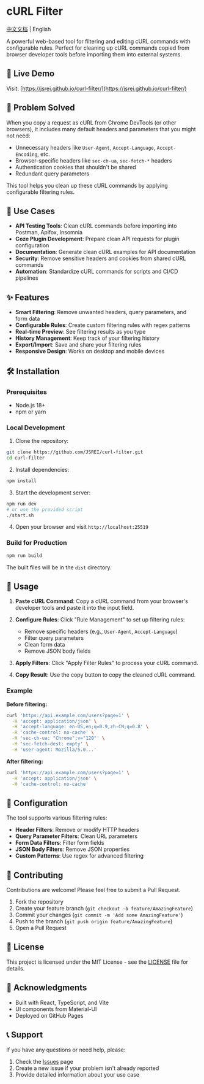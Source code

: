 # cURL Filter

[中文文档](README.zh-CN.md) | English

A powerful web-based tool for filtering and editing cURL commands with configurable rules. Perfect for cleaning up cURL commands copied from browser developer tools before importing them into external systems.

## 🚀 Live Demo

Visit: [https://jsrei.github.io/curl-filter/](https://jsrei.github.io/curl-filter/)

## 🎯 Problem Solved

When you copy a request as cURL from Chrome DevTools (or other browsers), it includes many default headers and parameters that you might not need:

- Unnecessary headers like `User-Agent`, `Accept-Language`, `Accept-Encoding`, etc.
- Browser-specific headers like `sec-ch-ua`, `sec-fetch-*` headers
- Authentication cookies that shouldn't be shared
- Redundant query parameters

This tool helps you clean up these cURL commands by applying configurable filtering rules.

## 🔧 Use Cases

- **API Testing Tools**: Clean cURL commands before importing into Postman, Apifox, Insomnia
- **Coze Plugin Development**: Prepare clean API requests for plugin configuration
- **Documentation**: Generate clean cURL examples for API documentation
- **Security**: Remove sensitive headers and cookies from shared cURL commands
- **Automation**: Standardize cURL commands for scripts and CI/CD pipelines

## ✨ Features

- **Smart Filtering**: Remove unwanted headers, query parameters, and form data
- **Configurable Rules**: Create custom filtering rules with regex patterns
- **Real-time Preview**: See filtering results as you type
- **History Management**: Keep track of your filtering history
- **Export/Import**: Save and share your filtering rules
- **Responsive Design**: Works on desktop and mobile devices

## 🛠️ Installation

### Prerequisites

- Node.js 18+
- npm or yarn

### Local Development

1. Clone the repository:
```bash
git clone https://github.com/JSREI/curl-filter.git
cd curl-filter
```

2. Install dependencies:
```bash
npm install
```

3. Start the development server:
```bash
npm run dev
# or use the provided script
./start.sh
```

4. Open your browser and visit `http://localhost:25519`

### Build for Production

```bash
npm run build
```

The built files will be in the `dist` directory.

## 📖 Usage

1. **Paste cURL Command**: Copy a cURL command from your browser's developer tools and paste it into the input field.

2. **Configure Rules**: Click "Rule Management" to set up filtering rules:
   - Remove specific headers (e.g., `User-Agent`, `Accept-Language`)
   - Filter query parameters
   - Clean form data
   - Remove JSON body fields

3. **Apply Filters**: Click "Apply Filter Rules" to process your cURL command.

4. **Copy Result**: Use the copy button to copy the cleaned cURL command.

### Example

**Before filtering:**
```bash
curl 'https://api.example.com/users?page=1' \
  -H 'accept: application/json' \
  -H 'accept-language: en-US,en;q=0.9,zh-CN;q=0.8' \
  -H 'cache-control: no-cache' \
  -H 'sec-ch-ua: "Chrome";v="120"' \
  -H 'sec-fetch-dest: empty' \
  -H 'user-agent: Mozilla/5.0...'
```

**After filtering:**
```bash
curl 'https://api.example.com/users?page=1' \
  -H 'accept: application/json' \
  -H 'cache-control: no-cache'
```

## 🔧 Configuration

The tool supports various filtering rules:

- **Header Filters**: Remove or modify HTTP headers
- **Query Parameter Filters**: Clean URL parameters
- **Form Data Filters**: Filter form fields
- **JSON Body Filters**: Remove JSON properties
- **Custom Patterns**: Use regex for advanced filtering

## 🤝 Contributing

Contributions are welcome! Please feel free to submit a Pull Request.

1. Fork the repository
2. Create your feature branch (`git checkout -b feature/AmazingFeature`)
3. Commit your changes (`git commit -m 'Add some AmazingFeature'`)
4. Push to the branch (`git push origin feature/AmazingFeature`)
5. Open a Pull Request

## 📄 License

This project is licensed under the MIT License - see the [LICENSE](LICENSE) file for details.

## 🙏 Acknowledgments

- Built with React, TypeScript, and Vite
- UI components from Material-UI
- Deployed on GitHub Pages

## 📞 Support

If you have any questions or need help, please:

1. Check the [Issues](https://github.com/JSREI/curl-filter/issues) page
2. Create a new issue if your problem isn't already reported
3. Provide detailed information about your use case
